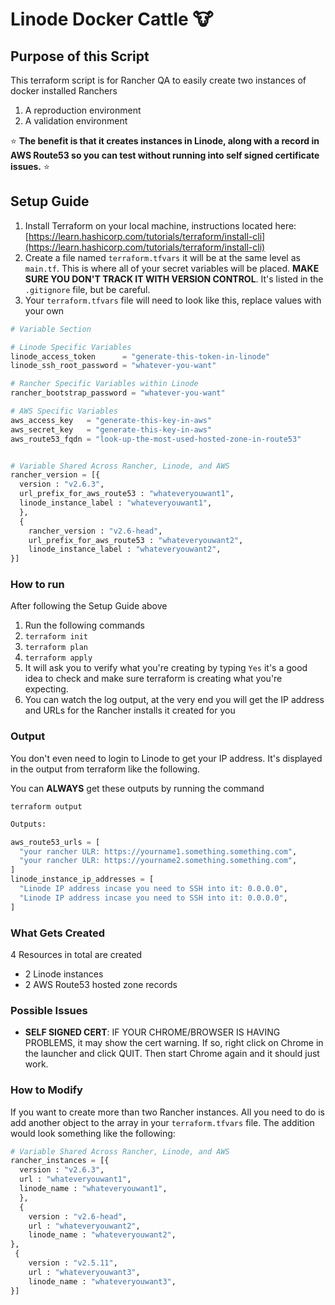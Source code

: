 # Linode Docker Cattle :cow:

## Purpose of this Script

This terraform script is for Rancher QA to easily create two instances of docker installed Ranchers

1. A reproduction environment
2. A validation environment

:star: **The benefit is that it creates instances in Linode, along with a record in AWS Route53 so you can test without running into self signed certificate issues.** :star:

## Setup Guide

1. Install Terraform on your local machine, instructions located here: [https://learn.hashicorp.com/tutorials/terraform/install-cli](https://learn.hashicorp.com/tutorials/terraform/install-cli)
2. Create a file named `terraform.tfvars` it will be at the same level as `main.tf`. This is where all of your secret variables will be placed. **MAKE SURE YOU DON'T TRACK IT WITH VERSION CONTROL**. It's listed in the `.gitignore` file, but be careful.
3. Your `terraform.tfvars` file will need to look like this, replace values with your own

```tf
# Variable Section

# Linode Specific Variables
linode_access_token      = "generate-this-token-in-linode"
linode_ssh_root_password = "whatever-you-want"

# Rancher Specific Variables within Linode
rancher_bootstrap_password = "whatever-you-want"

# AWS Specific Variables
aws_access_key   = "generate-this-key-in-aws"
aws_secret_key   = "generate-this-key-in-aws"
aws_route53_fqdn = "look-up-the-most-used-hosted-zone-in-route53"


# Variable Shared Across Rancher, Linode, and AWS
rancher_version = [{
  version : "v2.6.3",
  url_prefix_for_aws_route53 : "whateveryouwant1",
  linode_instance_label : "whateveryouwant1",
  },
  {
    rancher_version : "v2.6-head",
    url_prefix_for_aws_route53 : "whateveryouwant2",
    linode_instance_label : "whateveryouwant2",
}]

```
### How to run 

After following the Setup Guide above

1. Run the following commands
2. `terraform init`
3. `terraform plan`
4. `terraform apply`
5. It will ask you to verify what you're creating by typing `Yes` it's a good idea to check and make sure terraform is creating what you're expecting. 
6. You can watch the log output, at the very end you will get the IP address and URLs for the Rancher installs it created for you

### Output

You don't even need to login to Linode to get your IP address. It's displayed in the output from terraform like the following.

You can **ALWAYS** get these outputs by running the command

```shell
terraform output
```

```tf
Outputs:

aws_route53_urls = [
  "your rancher ULR: https://yourname1.something.something.com",
  "your rancher ULR: https://yourname2.something.something.com",
]
linode_instance_ip_addresses = [
  "Linode IP address incase you need to SSH into it: 0.0.0.0",
  "Linode IP address incase you need to SSH into it: 0.0.0.0",
]
```

### What Gets Created

4 Resources in total are created

- 2 Linode instances
- 2 AWS Route53 hosted zone records

### Possible Issues

- **SELF SIGNED CERT**: IF YOUR CHROME/BROWSER IS HAVING PROBLEMS, it may show the cert warning. If so, right click on Chrome in the launcher and click QUIT. Then start Chrome again and it should just work.

### How to Modify

If you want to create more than two Rancher instances. All you need to do is add another object to the array in your `terraform.tfvars` file.
The addition would look something like the following:

```tf
# Variable Shared Across Rancher, Linode, and AWS
rancher_instances = [{
  version : "v2.6.3",
  url : "whateveryouwant1",
  linode_name : "whateveryouwant1",
  },
  {
    version : "v2.6-head",
    url : "whateveryouwant2",
    linode_name : "whateveryouwant2",
},
 {
    version : "v2.5.11",
    url : "whateveryouwant3",
    linode_name : "whateveryouwant3",
}]
```